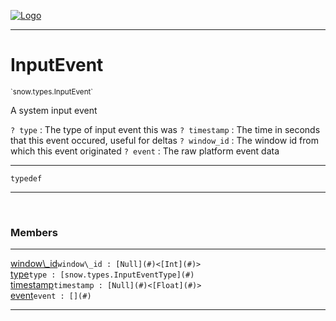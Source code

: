 
[![Logo](../../../images/logo.png)](../../../api/index.html)

---



<h1>InputEvent</h1>
<small>`snow.types.InputEvent`</small>

A system input event

`? type` : The type of input event this was
`? timestamp` : The time in seconds that this event occured, useful for deltas
`? window_id` : The window id from which this event originated
`? event` : The raw platform event data

---

`typedef`

---

&nbsp;
&nbsp;



<h3>Members</h3> <hr/><span class="member apipage">
                <a name="window_id"><a class="lift" href="#window_id">window\_id</a></a><code class="signature apipage">window\_id : [Null](#)&lt;[Int](#)&gt;</code><br/></span>
            <span class="small_desc_flat"></span><span class="member apipage">
                <a name="type"><a class="lift" href="#type">type</a></a><code class="signature apipage">type : [snow.types.InputEventType](#)</code><br/></span>
            <span class="small_desc_flat"></span><span class="member apipage">
                <a name="timestamp"><a class="lift" href="#timestamp">timestamp</a></a><code class="signature apipage">timestamp : [Null](#)&lt;[Float](#)&gt;</code><br/></span>
            <span class="small_desc_flat"></span><span class="member apipage">
                <a name="event"><a class="lift" href="#event">event</a></a><code class="signature apipage">event : [](#)</code><br/></span>
            <span class="small_desc_flat"></span>







---

&nbsp;
&nbsp;
&nbsp;
&nbsp;